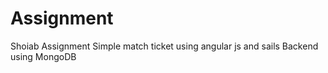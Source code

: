 # Assignment
Shoiab Assignment
Simple match ticket using angular js and sails
Backend using MongoDB
